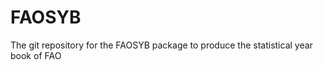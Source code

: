 FAOSYB
======

The git repository for the FAOSYB package to produce the statistical year book of FAO
